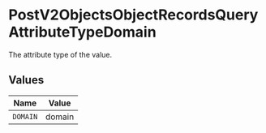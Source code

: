 # PostV2ObjectsObjectRecordsQueryAttributeTypeDomain

The attribute type of the value.


## Values

| Name     | Value    |
| -------- | -------- |
| `DOMAIN` | domain   |